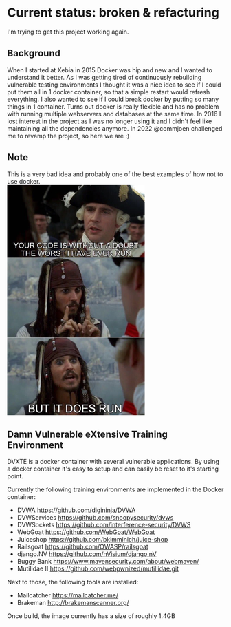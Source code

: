 # Current status: broken & refacturing
I'm trying to get this project working again.

## Background
When I started at Xebia in 2015 Docker was hip and new and I wanted to understand it better. As I was getting tired of continuously rebuilding vulnerable testing environments I thought it was a nice idea to see if I could put them all in 1 docker container, so that a simple restart would refresh everything. I also wanted to see if I could break docker by putting so many things in 1 container. Turns out docker is really flexible and has no problem with running multiple webservers and databases at the same time. In 2016 I lost interest in the project as I was no longer using it and I didn't feel like maintaining all the dependencies anymore.
In 2022 @commjoen challenged me to revamp the project, so here we are :)

## Note
This is a very bad idea and probably one of the best examples of how not to use docker.</br>
![](assets/itruns.jpg)


## Damn Vulnerable eXtensive Training Environment
DVXTE is a docker container with several vulnerable applications.
By using a docker container it's easy to setup and can easily be reset to it's starting point.

Currently the following training environments are implemented in the Docker container:
  * DVWA          https://github.com/digininja/DVWA
  * DVWServices   https://github.com/snoopysecurity/dvws
  * DVWSockets    https://github.com/interference-security/DVWS
  * WebGoat       https://github.com/WebGoat/WebGoat
  * Juiceshop     https://github.com/bkimminich/juice-shop
  * Railsgoat     https://github.com/OWASP/railsgoat
  * django.NV     https://github.com/nVisium/django.nV
  * Buggy Bank    https://www.mavensecurity.com/about/webmaven/
  * Mutilidae II  https://github.com/webpwnized/mutillidae.git
  
Next to those, the following tools are installed:
  * Mailcatcher   https://mailcatcher.me/
  * Brakeman      http://brakemanscanner.org/

Once build, the image currently has a size of roughly 1.4GB

